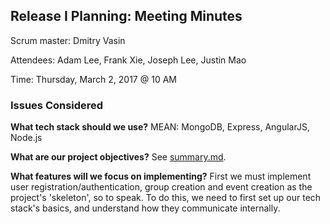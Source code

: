 ## Release I Planning: Meeting Minutes

Scrum master: Dmitry Vasin

Attendees: Adam Lee, Frank Xie, Joseph Lee, Justin Mao

Time: Thursday, March 2, 2017 @ 10 AM

### Issues Considered

**What tech stack should we use?**
MEAN: MongoDB, Express, AngularJS, Node.js

**What are our project objectives?**
See [summary.md](https://github.com/UTMCSC301/final-project-signpost/blob/master/docs/phase1/summary.md).

**What features will we focus on implementing?**
First we must implement user registration/authentication, group creation and
event creation as the project's 'skeleton', so to speak. To do this,
we need to first set up our tech stack's basics, and understand how they
communicate internally.
